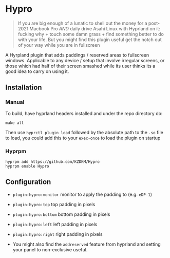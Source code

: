 # Hypro

> If you are big enough of a lunatic to shell out the money for a post-2021 Macbook Pro *AND* daily drive Asahi Linux with Hyprland on it: fucking why + touch some damn grass + find something better to do with your life. But you might find this plugin useful get the notch out of your way while you are in fullscreen

A Hyrpland plugin that adds paddings / reserved areas to fullscreen windows. Applicable to any device / setup that involve irregular screens, or those which had half of their screen smashed while its user thinks its a good idea to carry on using it.

## Installation

### Manual

To build, have hyprland headers installed and under the repo directory do:
```
make all
```
Then use `hyprctl plugin load` followed by the absolute path to the `.so` file to load, you could add this to your `exec-once` to load the plugin on startup

### Hyprpm
```
hyprpm add https://github.com/KZDKM/Hypro
hyprpm enable Hypro
```

## Configuration

- `plugin:hypro:monitor` monitor to apply the padding to (e.g. `eDP-1`)
- `plugin:hypro:top` top padding in pixels
- `plugin:hypro:bottom` bottom padding in pixels
- `plugin:hypro:left` left padding in pixels
- `plugin:hypro:right` right padding in pixels

- You might also find the `addreserved` feature from hyprland and setting your panel to non-exclusive useful.
